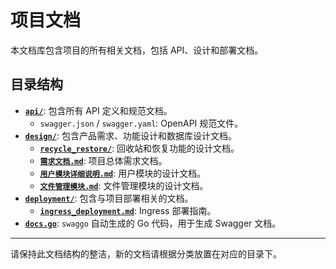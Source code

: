 # 项目文档

本文档库包含项目的所有相关文档，包括 API、设计和部署文档。

## 目录结构

-   [**`api/`**](./api/): 包含所有 API 定义和规范文档。
    -   `swagger.json` / `swagger.yaml`: OpenAPI 规范文件。
-   [**`design/`**](./design/): 包含产品需求、功能设计和数据库设计文档。
    -   [**`recycle_restore/`**](./design/recycle_restore/): 回收站和恢复功能的设计文档。
    -   [**`需求文档.md`**](./design/需求文档.md): 项目总体需求文档。
    -   [**`用户模块详细说明.md`**](./design/用户模块详细说明.md): 用户模块的设计文档。
    -   [**`文件管理模块.md`**](./design/文件管理模块.md): 文件管理模块的设计文档。
-   [**`deployment/`**](./deployment/): 包含与项目部署相关的文档。
    -   [**`ingress_deployment.md`**](./deployment/ingress_deployment.md): Ingress 部署指南。
-   [**`docs.go`**](./docs.go): `swaggo` 自动生成的 Go 代码，用于生成 Swagger 文档。

---

请保持此文档结构的整洁，新的文档请根据分类放置在对应的目录下。 